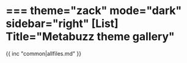===
theme="zack"
mode="dark"
sidebar="right"
[List]
Title="Metabuzz theme gallery"
===

{{ inc "common|allfiles.md" }}

